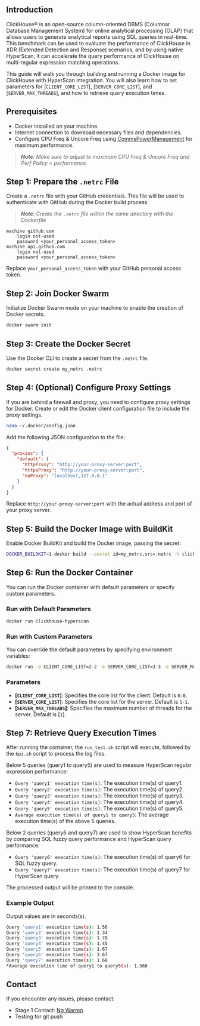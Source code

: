 ## Introduction

ClickHouse® is an open-source column-oriented DBMS (Columnar Database Management System) for online analytical processing (OLAP) that allows users to generate analytical reports using SQL queries in real-time.
This benchmark can be used to evaluate the performance of ClickHouse in XDR (Extended Detection and Response) scenarios, and by using native HyperScan, it can accelerate the query performance of ClickHouse on multi-regular expression matching operations.

This guide will walk you through building and running a Docker image for ClickHouse with HyperScan integration. You will also learn how to set parameters for [`CLIENT_CORE_LIST`], [`SERVER_CORE_LIST`], and [`SERVER_MAX_THREADS`], and how to retrieve query execution times.

## Prerequisites
- Docker installed on your machine.
- Internet connection to download necessary files and dependencies.
- Configure CPU Freq & Uncore Freq using [CommsPowerManagement](https://github.com/intel/CommsPowerManagement) for maximum performance.
> ***Note**: Make sure to adjust to maximum CPU Freq & Uncore Freq and Perf Policy = performance.*

## Step 1: Prepare the `.netrc` File

Create a `.netrc` file with your GitHub credentials. This file will be used to authenticate with GitHub during the Docker build process.
> ***Note**: Create the `.netrc` file within the same directory with the Dockerfile*

```plaintext
machine github.com
    login not-used
    password <your_personal_access_token>
machine api.github.com
    login not-used
    password <your_personal_access_token>
```

Replace  `your_personal_access_token` with your GitHub personal access token.

## Step 2: Join Docker Swarm

Initialize Docker Swarm mode on your machine to enable the creation of Docker secrets.

```bash
docker swarm init
```

## Step 3: Create the Docker Secret

Use the Docker CLI to create a secret from the `.netrc` file.

```bash
docker secret create my_netrc .netrc
```

## Step 4: (Optional) Configure Proxy Settings

If you are behind a firewall and proxy, you need to configure proxy settings for Docker. Create or edit the Docker client configuration file to include the proxy settings.


```sh
nano ~/.docker/config.json
```


Add the following JSON configuration to the file:

```json
{
  "proxies": {
    "default": {
      "httpProxy": "http://your-proxy-server:port",
      "httpsProxy": "http://your-proxy-server:port",
      "noProxy": "localhost,127.0.0.1"
    }
  }
}
```

Replace `http://your-proxy-server:port` with the actual address and port of your proxy server.

## Step 5: Build the Docker Image with BuildKit

Enable Docker BuildKit and build the Docker image, passing the secret:

```bash
DOCKER_BUILDKIT=1 docker build --secret id=my_netrc,src=.netrc -t clickhouse-hyperscan .
```

## Step 6: Run the Docker Container

You can run the Docker container with default parameters or specify custom parameters.

### Run with Default Parameters

```bash
docker run clickhouse-hyperscan
```

### Run with Custom Parameters

You can override the default parameters by specifying environment variables:

```bash
docker run -e CLIENT_CORE_LIST=2-2 -e SERVER_CORE_LIST=3-3 -e SERVER_MAX_THREADS=2 clickhouse-hyperscan
```

### Parameters

- **[`CLIENT_CORE_LIST`]**: Specifies the core list for the client. Default is `0-0`.
- **[`SERVER_CORE_LIST`]**: Specifies the core list for the server. Default is `1-1`.
- **[`SERVER_MAX_THREADS`]**: Specifies the maximum number of threads for the server. Default is [`1`].

## Step 7: Retrieve Query Execution Times

After running the container, the `run_test.sh` script will execute, followed by the `kpi.sh` script to process the log files.

Below 5 queries (query1 to query5) are used to measure HyperScan regular expression performance:
- `Query 'query1' execution time(s)`: The execution time(s) of query1.
- `Query 'query2' execution time(s)`: The execution time(s) of query2.
- `Query 'query3' execution time(s)`: The execution time(s) of query3.
- `Query 'query4' execution time(s)`: The execution time(s) of query4.
- `Query 'query5' execution time(s)`: The execution time(s) of query5.
- `Average execution time(s) of query1 to query5`: The average execution time(s) of the above 5 queries.

Below 2 queries (query6 and query7) are used to show HyperScan benefits by comparing SQL fuzzy query performance and HyperScan query performance:
- `Query 'query6' execution time(s)`: The execution time(s) of query6 for SQL fuzzy query.
- `Query 'query7' execution time(s)`: The execution time(s) of query7 for HyperScan query.

The processed output will be printed to the console.

### Example Output
Output values are in seconds(s).
```sh 
Query 'query1' execution time(s): 1.56
Query 'query2' execution time(s): 1.34
Query 'query3' execution time(s): 1.78
Query 'query4' execution time(s): 1.45
Query 'query5' execution time(s): 1.67
Query 'query6' execution time(s): 3.67
Query 'query7' execution time(s): 1.68
*Average execution time of query1 to query5(s): 1.560
```

## Contact
If you encounter any issues, please contact:
- Stage 1 Contact: [Ng Warren](mailto:warren.cin.yen.ng@intel.com)
- Testing for git push